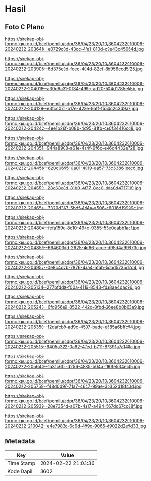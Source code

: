 # Hasil

## Foto C Plano

https://sirekap-obj-formc.kpu.go.id/bdef/pemilu/pdpr/36/04/23/20/10/3604232010006-20240222-203648--e0729c0d-43cc-4fe1-810d-c9e43c45064d.jpg

https://sirekap-obj-formc.kpu.go.id/bdef/pemilu/pdpr/36/04/23/20/10/3604232010006-20240222-203908--6d375e9d-fcec-404d-82cf-8b956ccd5f25.jpg

https://sirekap-obj-formc.kpu.go.id/bdef/pemilu/pdpr/36/04/23/20/10/3604232010006-20240222-204018--a30d6a31-0f34-499c-ad20-504d1785e55b.jpg

https://sirekap-obj-formc.kpu.go.id/bdef/pemilu/pdpr/36/04/23/20/10/3604232010006-20240222-204129--e3fcc07a-b17e-428e-9aff-f554c2c3d9a2.jpg

https://sirekap-obj-formc.kpu.go.id/bdef/pemilu/pdpr/36/04/23/20/10/3604232010006-20240222-204242--4ee1b26f-b08b-4c95-81fb-ce0f34416cd8.jpg

https://sirekap-obj-formc.kpu.go.id/bdef/pemilu/pdpr/36/04/23/20/10/3604232010006-20240222-204351--944a8908-a61e-4a4f-9f6c-e46d4432e728.jpg

https://sirekap-obj-formc.kpu.go.id/bdef/pemilu/pdpr/36/04/23/20/10/3604232010006-20240222-204458--820c0655-0a01-4019-aa57-73c33861eec6.jpg

https://sirekap-obj-formc.kpu.go.id/bdef/pemilu/pdpr/36/04/23/20/10/3604232010006-20240222-204559--23c63c8d-31b0-4f77-8ce6-dda8d4717119.jpg

https://sirekap-obj-formc.kpu.go.id/bdef/pemilu/pdpr/36/04/23/20/10/3604232010006-20240222-204654--7329d367-5bdf-4d4a-a506-c8016d19999c.jpg

https://sirekap-obj-formc.kpu.go.id/bdef/pemilu/pdpr/36/04/23/20/10/3604232010006-20240222-204804--fefa159d-8c10-494c-9355-56e0eabb1acf.jpg

https://sirekap-obj-formc.kpu.go.id/bdef/pemilu/pdpr/36/04/23/20/10/3604232010006-20240222-204859--664603dd-2625-4d66-acce-d95d4a99673c.jpg

https://sirekap-obj-formc.kpu.go.id/bdef/pemilu/pdpr/36/04/23/20/10/3604232010006-20240222-204957--0e8c4d2b-7876-4aa4-afab-5cbd5735d2d4.jpg

https://sirekap-obj-formc.kpu.go.id/bdef/pemilu/pdpr/36/04/23/20/10/3604232010006-20240222-205134--277bfdd9-f00a-4116-8543-fda8ae4dac96.jpg

https://sirekap-obj-formc.kpu.go.id/bdef/pemilu/pdpr/36/04/23/20/10/3604232010006-20240222-205243--6fd956e9-8522-442c-8fbd-26ee8b8b63a9.jpg

https://sirekap-obj-formc.kpu.go.id/bdef/pemilu/pdpr/36/04/23/20/10/3604232010006-20240222-205350--f2dafcb9-ad9c-4507-bade-e585a6bffc94.jpg

https://sirekap-obj-formc.kpu.go.id/bdef/pemilu/pdpr/36/04/23/20/10/3604232010006-20240222-205515--6405a322-0a62-47ed-b711-87391a7a148a.jpg

https://sirekap-obj-formc.kpu.go.id/bdef/pemilu/pdpr/36/04/23/20/10/3604232010006-20240222-205640--1a31c6f5-d256-4885-b04a-f90fe534ec15.jpg

https://sirekap-obj-formc.kpu.go.id/bdef/pemilu/pdpr/36/04/23/20/10/3604232010006-20240222-205759--f48d0d97-71a7-4647-99ae-3b352d18f40d.jpg

https://sirekap-obj-formc.kpu.go.id/bdef/pemilu/pdpr/36/04/23/20/10/3604232010006-20240222-205939--28e7354d-a07b-4a17-a494-567dc67cc88f.jpg

https://sirekap-obj-formc.kpu.go.id/bdef/pemilu/pdpr/36/04/23/20/10/3604232010006-20240222-210042--e4e7983c-6c9d-499c-9065-d9022d2e9d33.jpg


## Metadata

| Key        | Value               |
| ---------- | ------------------- |
| Time Stamp | 2024-02-22 21:03:36 |
| Kode Dapil | 3602                |



